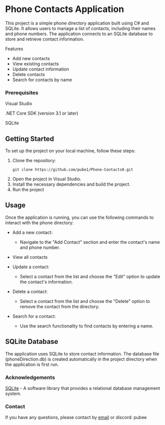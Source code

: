# Phone Contacts Application
This project is a simple phone directory application built using C# and SQLite. It allows users to manage a list of contacts, including their names and phone numbers. The application connects to an SQLite database to store and retrieve contact information.

Features
- Add new contacts
- View existing contacts
- Update contact information
- Delete contacts
- Search for contacts by name


### Prerequisites

Visual Studio

.NET Core SDK (version 3.1 or later)

SQLite

## Getting Started
To set up the project on your local machine, follow these steps:

1. Clone the repository:
   ```
   git clone https://github.com/pube1/Phone-Contacts0.git
   
2. Open the project in Visual Studio.
3. Install the necessary dependencies and build the project.
4. Run the project

 

## Usage
Once the application is running, you can use the following commands to interact with the phone directory:

- Add a new contact:

  - Navigate to the "Add Contact" section and enter the contact's name and phone number.
- View all contacts
- Update a contact:
  
  - Select a contact from the list and choose the "Edit" option to update the contact's information.
- Delete a contact:

  - Select a contact from the list and choose the "Delete" option to remove the contact from the directory.
- Search for a contact:
  
  - Use the search functionality to find contacts by entering a name.
  
## SQLite Database
The application uses SQLite to store contact information. The database file (phoneDirection.db) is created automatically in the project directory when the application is first run.

### Acknowledgements
[SQLite](https://sqlitebrowser.org/) - A software library that provides a relational database management system.


### Contact
If you have any questions, please contact by [email](hgve308@gmail.com) or discord: pubee
